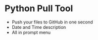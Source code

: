 # Python Pull Tool

- Push your files to GitHub in one second
- Date and Time description
- All in prompt menu
